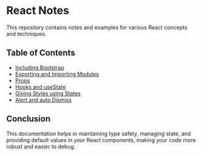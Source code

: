 # React Notes

This repository contains notes and examples for various React concepts and techniques.

## Table of Contents

- [Including Bootstrap](./docs/01_including-bootstrap.md)
- [Exporting and Importing Modules](./docs/02_exporting-importing-modules.md)
- [Props](./docs/03_props.md)
- [Hooks and useState](./docs/04_hooks-usestate.md)
- [Giving Styles using States](./docs/05_giving-style.md)
- [Alert and auto Dismiss](./docs/06_alert_and_autoDismiss.md)

## Conclusion

This documentation helps in maintaining type safety, managing state, and providing default values in your React components, making your code more robust and easier to debug.
